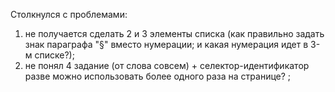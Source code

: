 Столкнулся с проблемами:
 1. не получается сделать 2 и 3 элементы списка (как правильно задать знак параграфа "§" вместо нумерации; и какая нумерация идет в 3-м списке?);
 2. не понял 4 задание (от слова совсем) + селектор-идентификатор разве можно использовать более одного раза на странице? ;
